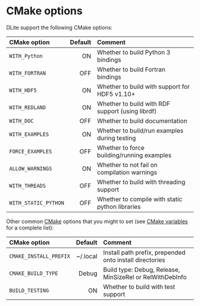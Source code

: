 CMake options
=============
DLite support the following CMake options:

| **CMake option** | **Default** | **Comment**                        |
|:---------------- | -----------:|:---------------------------------- |
| `WITH_Python`    |          ON | Whether to build Python 3 bindings |
| `WITH_FORTRAN`   |         OFF | Whether to build Fortran bindings  |
| `WITH_HDF5`      |          ON | Whether to build with support for HDF5 v1.10+ |
| `WITH_REDLAND`   |          ON | Whether to build with RDF support (using librdf)|
| `WITH_DOC`       |         OFF | Whether to build documentation |
| `WITH_EXAMPLES`  |          ON | Whether to build/run examples during testing |
| `FORCE_EXAMPLES` |         OFF | Whether to force building/running examples |
| `ALLOW_WARNINGS` |          ON | Whether to not fail on compilation warnings |
| `WITH_THREADS`   |         OFF | Whether to build with threading support |
| `WITH_STATIC_PYTHON` |     OFF | Whether to compile with static python libraries |


Other common [CMake] options that you might to set (see [CMake variables] for a complete list):

| **CMake option** | **Default** | **Comment**                        |
|:---------------- | -----------:|:---------------------------------- |
| `CMAKE_INSTALL_PREFIX`|~/.local| Install path prefix, prepended onto install directories |
| `CMAKE_BUILD_TYPE`|      Debug | Build type: Debug, Release, MinSizeRel or RelWithDebInfo |
| `BUILD_TESTING`  |          ON | Whether to build with test support |


[CMake]: https://cmake.org/
[CMake variables]: https://cmake.org/cmake/help/latest/manual/cmake-variables.7.html
